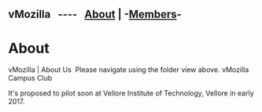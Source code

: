 vMozilla  
----  
[About](/README.md) | -[Members](/Members/README.md)-  
----
# About
vMozilla | About Us
 Please navigate using the folder view above.
vMozilla Campus Club

 It's  proposed to pilot soon at Vellore Institute of Technology, Vellore in early 2017.
